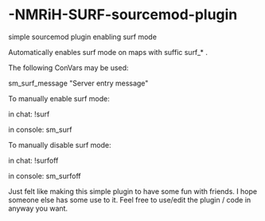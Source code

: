 # -NMRiH-SURF-sourcemod-plugin
simple sourcemod plugin enabling surf mode

Automatically enables surf mode on maps with suffic surf_* . 

The following ConVars may be used:

  sm_surf_message "Server entry message"
  
  
To manually enable surf mode:

  in chat:    !surf       
  
  in console: sm_surf
  
  
To manually disable surf mode:

  in chat:    !surfoff       
  
  in console: sm_surfoff
  
  
Just felt like making this simple plugin to have some fun with friends. I hope someone else has some use to it.
Feel free to use/edit the plugin / code in anyway you want.
